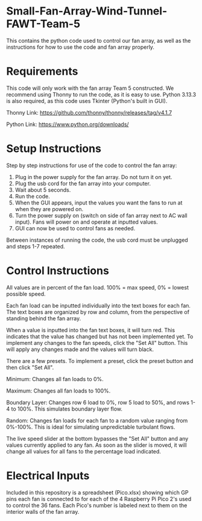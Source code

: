 # Small-Fan-Array-Wind-Tunnel-FAWT-Team-5
This contains the python code used to control our fan array, as well as the instructions for how to use the code and fan array properly.


# Requirements
This code will only work with the fan array Team 5 constructed. We recommend using Thonny to run the code, as it is easy to use. Python 3.13.3 is also required, as this code uses Tkinter (Python's built in GUI).

Thonny Link: https://github.com/thonny/thonny/releases/tag/v4.1.7

Python Link: https://www.python.org/downloads/

# Setup Instructions
Step by step instructions for use of the code to control the fan array:

1) Plug in the power supply for the fan array. Do not turn it on yet.
2) Plug the usb cord for the fan array into your computer.
3) Wait about 5 seconds.
4) Run the code.
5) When the GUI appears, input the values you want the fans to run at when they are powered on.
6) Turn the power supply on (switch on side of fan array next to AC wall input). Fans will power on and operate at inputted values.
7) GUI can now be used to control fans as needed.

Between instances of running the code, the usb cord must be unplugged and steps 1-7 repeated.

# Control Instructions

All values are in percent of the fan load. 100% = max speed, 0% = lowest possible speed.

Each fan load can be inputted individually into the text boxes for each fan. The text boxes are organized by row and column, from the perspective of standing behind the fan array. 

When a value is inputted into the fan text boxes, it will turn red. This indicates that the value has changed but has not been implemented yet. To implement any changes to the fan speeds, click the "Set All" button. This will apply any changes made and the values will turn black.

There are a few presets. To implement a preset, click the preset button and then click "Set All".

Minimum: Changes all fan loads to 0%.

Maximum: Changes all fan loads to 100%.

Boundary Layer: Changes row 6 load to 0%, row 5 load to 50%, and rows 1-4 to 100%. This simulates boundary layer flow.

Random: Changes fan loads for each fan to a random value ranging from 0%-100%. This is ideal for simulating unpredictable turbulant flows.

The live speed slider at the bottom bypasses the "Set All" button and any values currently applied to any fan. As soon as the slider is moved, it will change all values for all fans to the percentage load indicated. 

# Electrical Inputs

Included in this repository is a spreadsheet (Pico.xlsx) showing which GP pins each fan is connected to for each of the 4 Raspberry Pi Pico 2's used to control the 36 fans. Each Pico's number is labeled next to them on the interior walls of the fan array. 
